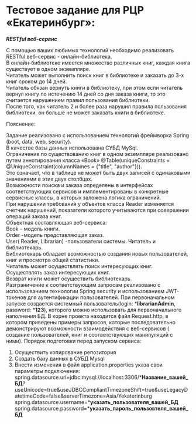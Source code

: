 # Тестовое задание для РЦР «Екатеринбург»:


***RESTful веб-сервис***

С помощью ваших любимых технологий необходимо реализовать RESTful веб-сервис - онлайн-библиотека.  
В онлайн-библиотеке имеется множество различных книг, каждая книга существует в одном экземпляре.  
Читатель может выполнить поиск книг в библиотеке и заказать до 3-х книг сроком до 14 дней.  
Читатель обязан вернуть книги в библиотеку, при этом если читатель вернул книгу по истечению 14 дней со дня заказа книги, то это считается нарушением правил пользования библиотеки.  
После того, как читатель 2 и более раза нарушил правила пользования библиотеки, он больше не может заказать книги в библиотеке.  

Пояснение:

Задание реализовано с использованием технологий фреймворка Spring (boot, data, web, security).  
В качестве базы данных использована СУБД MySql.  
Ограничение по существованию книг в одном экземпляре реализовано путем аннотирования класса «Book» @Table(uniqueConstraints = @UniqueConstraint(columnNames = {"title", "author"})).  
Это означает, что в таблице не может быть двух записей с одинаковыми значениями в этих двух столбцах.  
Возможности поиска и заказа определены в интерфейсах соответствующих сервисов и имплементированы в конкретные сервисные классы, в которых заложена логика ограничений.  
При нарушении требования у объектов класса Reader изменяется счетчик нарушений, показатели которого учитываются при совершении операций заказа книг.  
Объектная составляющая веб-сервиса:  
Book – модель книги.  
Order -модель представляющая заказ.  
User( Reader, Librarian) -пользователи системы. Читатель и библиотекарь.  
Библиотекарь обладает возможностью создания новых пользователей, книг и просмотра общей статистики.  
Читатель может осуществлять поиск интересующих книг.  
Осуществлять заказ интересующих книг.  
Возврат книги может осуществить библиотекарь.  
Разграничение к соответствующим запросам реализовано с использованием технологии Spring security  и использованием JWT-токенов для аутентификации пользователей.
При первоначальном запуске создается системный пользователь(login: ***librarianAdmin**, password: ***123**), которого можно использовать для первоначального наполнения БД.
В корне проекта находится файл Request.http, в котором приведены примеры запросов, которые последовательно демонстрируют возможности взаимодействия  с веб-сервисов ( создание пользователей, книг и соответствующих манипуляций с ними).
Порядок подготовки перед запуском сервиса:
1.	Осуществить копирование репозитория
2.	Создать базу данных в СУБД Mysql
3.	Внести изменения в файл application.properties указа свои параметры подключения:
spring.datasource.url=jdbc:mysql://localhost:3306/***Название_вашей_БД**?useUnicode=true&useJDBCCompliantTimezoneShift=true&useLegacyDatetimeCode=false&serverTimezone=Asia/Yekaterinburg  
spring.datasource.username=***указать_пользователя_вашей_БД**  
spring.datasource.password=***указать_пароль_пользовтеля_вашей_БД**
